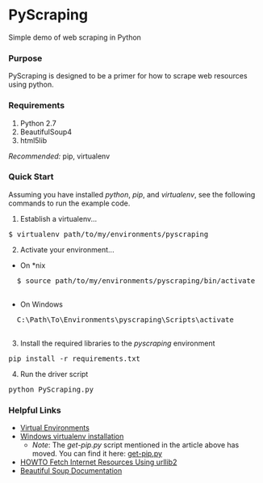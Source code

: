 # PyScraping
Simple demo of web scraping in Python

### Purpose

PyScraping is designed to be a primer for how to scrape web resources using python.

### Requirements

1. Python 2.7
2. BeautifulSoup4 
3. html5lib

*Recommended:*
pip, virtualenv

### Quick Start

Assuming you have installed *python*, *pip*, and *virtualenv*, see the following commands to run the example code.

1. Establish a virtualenv...
<pre>
$ virtualenv path/to/my/environments/pyscraping
</pre>
2. Activate your environment...
  * On *nix
  <pre>
  $ source path/to/my/environments/pyscraping/bin/activate
  </pre>
  * On Windows
  <pre>
  C:\Path\To\Environments\pyscraping\Scripts\activate
  </pre>
3. Install the required libraries to the *pyscraping* environment
<pre>
pip install -r requirements.txt
</pre>
4. Run the driver script
<pre>
python PyScraping.py
</pre>

### Helpful Links

* [Virtual Environments](http://docs.python-guide.org/en/latest/dev/virtualenvs/)
* [Windows virtualenv installation](http://pymote.readthedocs.org/en/latest/install/windows_virtualenv.html)
  * *Note*: The *get-pip.py* script mentioned in the article above has moved. You can find it here: [get-pip.py](https://bootstrap.pypa.io/get-pip.py)
* [HOWTO Fetch Internet Resources Using urllib2](https://docs.python.org/2/howto/urllib2.html)
* [Beautiful Soup Documentation](http://www.crummy.com/software/BeautifulSoup/bs4/doc/)
